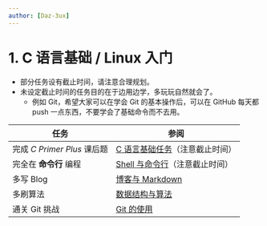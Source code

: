 ```yaml
---
author: [Daz-3ux]
---
```


# 1. C 语言基础 / Linux 入门

- 部分任务设有截止时间，请注意合理规划。
- 未设定截止时间的任务目的在于边用边学，多玩玩自然就会了。
    - 例如 Git，希望大家可以在学会 Git 的基本操作后，可以在 GitHub 每天都 push 一点东西，不要学会了基础命令而不去用。

| 任务                        | 参阅                                                      |
| --------------------------- | --------------------------------------------------------- |
| 完成 *C Primer Plus* 课后题 | [C 语言基础任务](../project/c-basic)（注意截止时间）      |
| 完全在 **命令行** 编程      | [Shell 与命令行](../project/command-line)（注意截止时间） |
| 多写 Blog                   | [博客与 Markdown](../preparation/blog)                    |
| 多刷算法                    | [数据结构与算法](../preparation/data-structure-algorithm) |
| 通关 Git 挑战               | [Git 的使用](../preparation/git)                          |
